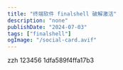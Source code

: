 ```yaml
---
title: "终端软件 finalshell 破解激活"
description: "none"
publishDate: "2024-07-03"
tags: ["finalshell"]
ogImage: "/social-card.avif"
---
```

 <!-- more --> 
 zzh
 123456
 1dfa589f4ffa17b3